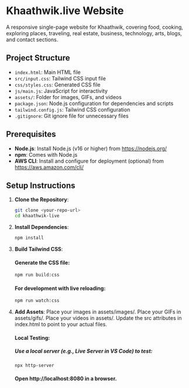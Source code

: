 # Khaathwik.live Website

A responsive single-page website for Khaathwik, covering food, cooking, exploring places, traveling, real estate, business, technology, arts, blogs, and contact sections.

## Project Structure
- `index.html`: Main HTML file
- `src/input.css`: Tailwind CSS input file
- `css/styles.css`: Generated CSS file
- `js/main.js`: JavaScript for interactivity
- `assets/`: Folder for images, GIFs, and videos
- `package.json`: Node.js configuration for dependencies and scripts
- `tailwind.config.js`: Tailwind CSS configuration
- `.gitignore`: Git ignore file for unnecessary files

## Prerequisites
- **Node.js**: Install Node.js (v16 or higher) from https://nodejs.org/
- **npm**: Comes with Node.js
- **AWS CLI**: Install and configure for deployment (optional) from https://aws.amazon.com/cli/

## Setup Instructions
1. **Clone the Repository**:
   ```bash
   git clone <your-repo-url>
   cd khaathwik-live
2. **Install Dependencies**:
   ```bash
   npm install
   
3. **Build Tailwind CSS**:
   #### Generate the CSS file:
   ```bash
   npm run build:css
   ```
   #### For development with live reloading:
   ```bash
   npm run watch:css
   ```
5. **Add Assets**:
   Place your images in assets/images/.
   Place your GIFs in assets/gifs/.
   Place your videos in assets/.
   Update the src attributes in index.html to point to your actual files.

   #### Local Testing:
   ##### Use a local server (e.g., Live Server in VS Code) to test:
   ```bash
   npx http-server
   ```
   #### Open http://localhost:8080 in a browser.

